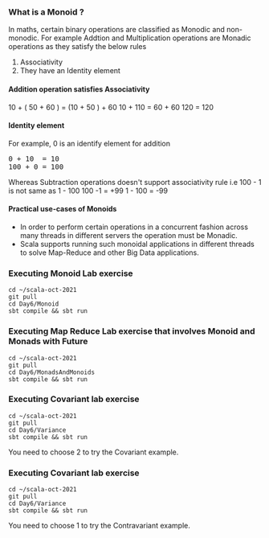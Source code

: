 ### What is a Monoid ?
In maths, certain binary operations are classified as Monodic and non-monodic.
For example Addtion and Multiplication operations are Monadic operations as they satisfy the below rules
1. Associativity
2. They have an Identity element

#### Addition operation satisfies Associativity
10 + ( 50 + 60 ) = (10 + 50 ) + 60
10 + 110 = 60 + 60
120 = 120

#### Identity element 
For example, 0 is an identify element for addition
<pre>
0 + 10  = 10
100 + 0 = 100
</pre>

Whereas Subtraction operations doesn't support associativity rule
i.e 100 - 1 is not same as 1 - 100 
100 -1  = +99
1 - 100 = -99

#### Practical use-cases of Monoids
- In order to perform certain operations in a concurrent fashion across many threads in different servers the operation must be Monadic.
- Scala supports running such monoidal applications in different threads to solve Map-Reduce and other Big Data applications.

### Executing Monoid Lab exercise
```
cd ~/scala-oct-2021
git pull
cd Day6/Monoid
sbt compile && sbt run
```

### Executing Map Reduce Lab exercise that involves Monoid and Monads with Future
```
cd ~/scala-oct-2021
git pull
cd Day6/MonadsAndMonoids
sbt compile && sbt run
```

### Executing Covariant lab exercise
```
cd ~/scala-oct-2021
git pull
cd Day6/Variance
sbt compile && sbt run
```
You need to choose 2 to try the Covariant example.

### Executing Covariant lab exercise
```
cd ~/scala-oct-2021
git pull
cd Day6/Variance
sbt compile && sbt run
```
You need to choose 1 to try the Contravariant example.
